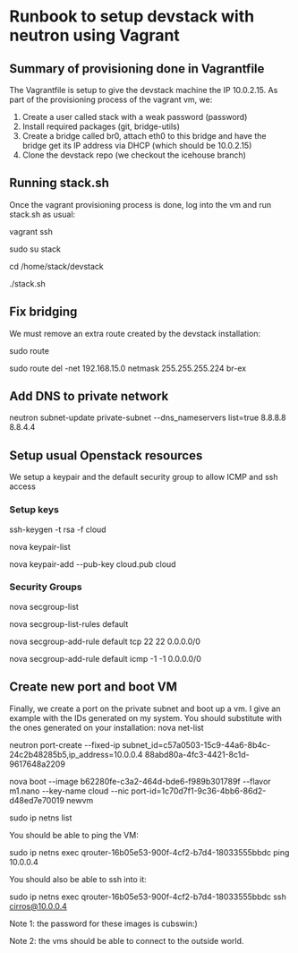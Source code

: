# Runbook to setup devstack with neutron using Vagrant

## Summary of provisioning done in Vagrantfile

The Vagrantfile is setup to give the devstack machine the IP 10.0.2.15.
As part of the provisioning process of the vagrant vm, we:

1. Create a user called stack with a weak password (password)
2. Install required packages (git, bridge-utils)
3. Create a bridge called br0, attach eth0 to this bridge and have the bridge get its IP address via DHCP (which should be 10.0.2.15)
4. Clone the devstack repo (we checkout the icehouse branch)

## Running stack.sh
Once the vagrant provisioning process is done, log into the vm and run stack.sh as usual:

vagrant ssh

sudo su stack

cd /home/stack/devstack

./stack.sh

## Fix bridging

We must remove an extra route created by the devstack installation:

sudo route

sudo route del -net 192.168.15.0 netmask 255.255.255.224 br-ex

## Add DNS to private network 

neutron subnet-update private-subnet --dns_nameservers list=true 8.8.8.8 8.8.4.4

## Setup usual Openstack resources

We setup a keypair and the default security group to allow ICMP and ssh access

### Setup keys

ssh-keygen -t rsa -f cloud

nova keypair-list

nova keypair-add --pub-key cloud.pub cloud

### Security Groups

nova secgroup-list

nova secgroup-list-rules default

nova secgroup-add-rule default tcp 22 22 0.0.0.0/0

nova secgroup-add-rule default icmp -1 -1 0.0.0.0/0

## Create new port and boot VM

Finally, we create a port on the private subnet and boot up a vm. I give an example with the IDs generated on my system. You should substitute with the ones generated on your installation:
nova net-list

neutron port-create --fixed-ip subnet_id=c57a0503-15c9-44a6-8b4c-24c2b48285b5,ip_address=10.0.0.4 88abd80a-4fc3-4421-8c1d-9617648a2209

nova boot --image b62280fe-c3a2-464d-bde6-f989b301789f --flavor m1.nano --key-name cloud --nic port-id=1c70d7f1-9c36-4bb6-86d2-d48ed7e70019 newvm

sudo ip netns list

You should be able to ping the VM:

sudo ip netns exec qrouter-16b05e53-900f-4cf2-b7d4-18033555bbdc ping 10.0.0.4

You should also be able to ssh into it:

sudo ip netns exec qrouter-16b05e53-900f-4cf2-b7d4-18033555bbdc ssh cirros@10.0.0.4

Note 1: the password for these images is cubswin:)

Note 2: the vms should be able to connect to the outside world.
